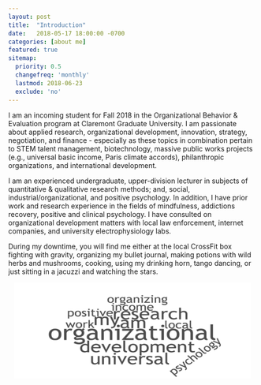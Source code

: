 ```yaml
---
layout: post
title:  "Introduction"
date:   2018-05-17 18:00:00 -0700
categories: [about me]
featured: true
sitemap:
  priority: 0.5
  changefreq: 'monthly'
  lastmod: 2018-06-23
  exclude: 'no'
---
```


I am an incoming student for Fall 2018 in the Organizational Behavior & Evaluation program at Claremont Graduate University. I am passionate about applied research, organizational development, innovation, strategy, negotiation, and finance - especially as these topics in combination pertain to STEM talent management, biotechnology, massive public works projects (e.g., universal basic income, Paris climate accords), philanthropic organizations, and international development.

I am an experienced undergraduate, upper-division lecturer in subjects of quantitative & qualitative research methods; and, social, industrial/organizational, and positive psychology. In addition, I have prior work and research experience in the fields of mindfulness, addictions recovery, positive and clinical psychology. I have consulted on organizational development matters with local law enforcement, internet companies, and university electrophysiology labs.

During my downtime, you will find me either at the local CrossFit box fighting with gravity, organizing my bullet journal, making potions with wild herbs and mushrooms, cooking, using my drinking horn, tango dancing, or just sitting in a jacuzzi and watching the stars.

<p align="center">
       <img src="/assets/image/2018-05-17-introduction-2.png" height="195" width="480">
</p>
